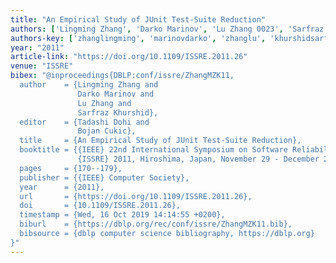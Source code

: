 ```yaml
---
title: "An Empirical Study of JUnit Test-Suite Reduction"
authors: ['Lingming Zhang', 'Darko Marinov', 'Lu Zhang 0023', 'Sarfraz Khurshid']
authors-key: ['zhanglingming', 'marinovdarko', 'zhanglu', 'khurshidsarfraz']
year: "2011"
article-link: "https://doi.org/10.1109/ISSRE.2011.26"
venue: "ISSRE"
bibex: "@inproceedings{DBLP:conf/issre/ZhangMZK11,
  author    = {Lingming Zhang and
               Darko Marinov and
               Lu Zhang and
               Sarfraz Khurshid},
  editor    = {Tadashi Dohi and
               Bojan Cukic},
  title     = {An Empirical Study of JUnit Test-Suite Reduction},
  booktitle = {{IEEE} 22nd International Symposium on Software Reliability Engineering,
               {ISSRE} 2011, Hiroshima, Japan, November 29 - December 2, 2011},
  pages     = {170--179},
  publisher = {{IEEE} Computer Society},
  year      = {2011},
  url       = {https://doi.org/10.1109/ISSRE.2011.26},
  doi       = {10.1109/ISSRE.2011.26},
  timestamp = {Wed, 16 Oct 2019 14:14:55 +0200},
  biburl    = {https://dblp.org/rec/conf/issre/ZhangMZK11.bib},
  bibsource = {dblp computer science bibliography, https://dblp.org}
}"
---
```

